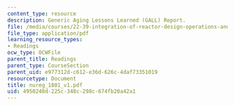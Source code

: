 ```yaml
---
content_type: resource
description: Generic Aging Lessons Learned (GALL) Report.
file: /media/courses/22-39-integration-of-reactor-design-operations-and-safety-fall-2006/4950248d225c348c298c674fb20a42a1_nureg_1801_v1.pdf
file_type: application/pdf
learning_resource_types:
- Readings
ocw_type: OCWFile
parent_title: Readings
parent_type: CourseSection
parent_uid: e977312d-c612-e36d-626c-4daf73351019
resourcetype: Document
title: nureg_1801_v1.pdf
uid: 4950248d-225c-348c-298c-674fb20a42a1
---
```

